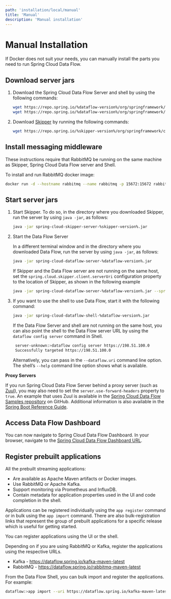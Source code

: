 ```yaml
---
path: 'installation/local/manual'
title: 'Manual'
description: 'Manual installation'
---
```


# Manual Installation

If Docker does not suit your needs, you can manually install the parts you need to run Spring Cloud Data Flow.

## Download server jars

1.  Download the Spring Cloud Data Flow Server and shell by using the following commands:

    ```bash
    wget https://repo.spring.io/%dataflow-version%/org/springframework/cloud/spring-cloud-dataflow-server/%dataflow-version%/spring-cloud-dataflow-server-%dataflow-version%.jar
    wget https://repo.spring.io/%dataflow-version%/org/springframework/cloud/spring-cloud-dataflow-shell/%dataflow-version%/spring-cloud-dataflow-shell-%dataflow-version%.jar
    ```

2.  Download [Skipper](https://cloud.spring.io/spring-cloud-skipper/) by running the
    following commands:

    ```bash
    wget https://repo.spring.io/%skipper-version%/org/springframework/cloud/spring-cloud-skipper-server/%skipper-version%/spring-cloud-skipper-server-%skipper-version%.jar
    ```

## Install messaging middleware

These instructions require that RabbitMQ be running on the same machine as Skipper, Spring Cloud Data Flow server and Shell.

To install and run RabbitMQ docker image:

```bash
docker run -d --hostname rabbitmq --name rabbitmq -p 15672:15672 rabbitmq:3.7.14-management
```

## Start server jars

1.  Start Skipper. To do so, in the
    directory where you downloaded Skipper, run the server by using
    `java -jar`, as follows:

    ```bash
    java -jar spring-cloud-skipper-server-%skipper-version%.jar
    ```

2.  Start the Data Flow Server

    In a different terminal window and in the directory where you
    downloaded Data Flow, run the server by using `java -jar`, as
    follows:

    ```bash
    java -jar spring-cloud-dataflow-server-%dataflow-version%.jar
    ```

    If Skipper and the Data Flow server are not running on the same
    host, set the `spring.cloud.skipper.client.serverUri` configuration
    property to the location of Skipper, as shown in the following
    example

    ```bash
    java -jar spring-cloud-dataflow-server-%dataflow-version%.jar --spring.cloud.skipper.client.serverUri=https://192.51.100.1:7577/api
    ```

3.  If you want to use the shell to use Data Flow, start it with the following command:

    ```bash
    java -jar spring-cloud-dataflow-shell-%dataflow-version%.jar
    ```

    If the Data Flow Server and shell are not running on the same host, you can also point the shell to the Data Flow server URL by using the `dataflow config server` command in Shell.

    ```bash
     server-unknown:>dataflow config server https://198.51.100.0
     Successfully targeted https://198.51.100.0
    ```

    Alternatively, you can pass in the `--dataflow.uri` command line option. The shell’s `--help` command line option shows what is available.

<!--TIP-->

**Proxy Servers**

If you run Spring Cloud Data Flow Server behind a proxy server (such
as [Zuul](https://github.com/Netflix/zuul)), you may also need to set
the `server.use-forward-headers` property to `true`. An example that
uses Zuul is available in the [Spring Cloud Data Flow Samples
repository](https://github.com/spring-cloud/spring-cloud-dataflow-samples/tree/master/dataflow-zuul)
on GitHub. Additional information is also available in the [Spring Boot Reference Guide](https://docs.spring.io/spring-boot/docs/current/reference/htmlsingle/#howto-use-tomcat-behind-a-proxy-server).

<!--END_TIP-->

## Access Data Flow Dashboard

You can now navigate to Spring Cloud Data Flow Dashboard. In your browser, navigate to the [Spring Cloud Data
Flow Dashboard URL](http://localhost:9393/dashboard).

## Register prebuilt applications

<!-- **TODO feels like this can go in some generic section** -->

All the prebuilt streaming applications:

- Are available as Apache Maven artifacts or Docker images.
- Use RabbitMQ or Apache Kafka.
- Support monitoring via Prometheus and InfluxDB.
- Contain metadata for application properties used in the UI and code completion in the shell.

Applications can be registered individually using the `app register` command or in bulk using the `app import` command.
There are also bulk-registration links that represent the group of prebuilt applications for a specific release which is useful for getting started.

You can register applications using the UI or the shell.

Depending on if you are using RabbitMQ or Kafka, register the applications using the respective URLs.

- Kafka - https://dataflow.spring.io/kafka-maven-latest
- RabbitMQ - https://dataflow.spring.io/rabbitmq-maven-latest

From the Data Flow Shell, you can bulk import and register the applications. For example:

```bash
dataflow:>app import --uri https://dataflow.spring.io/kafka-maven-latest
```

